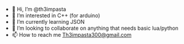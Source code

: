 - 👋 Hi, I’m @th3impasta
- 👀 I’m interested in C++ (for arduino)
- 🌱 I’m currently learning JSON
- 💞️ I’m looking to collaborate on anything that needs basic lua/python
- 📫 How to reach me Th3impasta300@gmail.com

<!---
th3impasta/th3impasta is a ✨ special ✨ repository because its `README.md` (this file) appears on your GitHub profile.
You can click the Preview link to take a look at your changes.
--->

